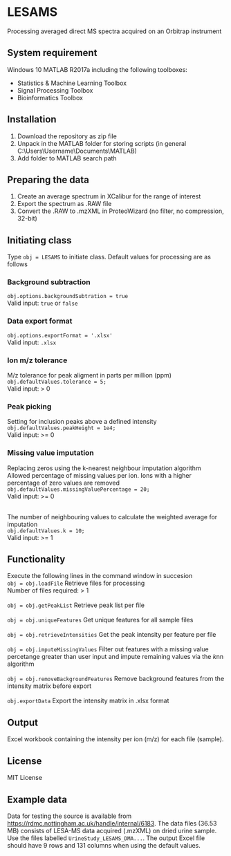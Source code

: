 # LESAMS
Processing averaged direct MS spectra acquired on an Orbitrap instrument

## System requirement
Windows 10
MATLAB R2017a including the following toolboxes: </br>
- Statistics & Machine Learning Toolbox
- Signal Processing Toolbox
- Bioinformatics Toolbox

## Installation
1. Download the repository as zip file
2. Unpack in the MATLAB folder for storing scripts (in general C:\Users\Username\Documents\MATLAB)
3. Add folder to MATLAB search path

## Preparing the data
1. Create an average spectrum in XCalibur for the range of interest
2. Export the spectrum as .RAW file
3. Convert the .RAW to .mzXML in ProteoWizard (no filter, no compression, 32-bit)

## Initiating class
Type ```obj = LESAMS``` to initiate class. Default values for processing are as follows

### Background subtraction
```obj.options.backgroundSubtration = true``` </br>
Valid input: ```true``` or ```false``` </br>

### Data export format
```obj.options.exportFormat = '.xlsx'``` </br>
Valid input: ```.xlsx``` </br>

### Ion m/z tolerance
M/z tolerance for peak aligment in parts per million (ppm) </br>
```obj.defaultValues.tolerance = 5;``` </br>
Valid input: > 0

### Peak picking
Setting for inclusion peaks above a defined intensity </br>
```obj.defaultValues.peakHeight = 1e4;``` </br>
Valid input: >= 0 </br>

### Missing value imputation
Replacing zeros using the k-nearest neighbour imputation algorithm </br>
Allowed percentage of missing values per ion. Ions with a higher percentage of zero values are removed </br>
``obj.defaultValues.missingValuePercentage = 20;`` </br>
Valid input: >= 0 </br>
</br>

The number of neighbouring values to calculate the weighted average for imputation </br>
```obj.defaultValues.k = 10;```</br>
Valid input: >= 1 </br>


## Functionality
Execute the following lines in the command window in succesion </br>
```obj = obj.loadFile``` Retrieve files for processing <br/>
Number of files required: > 1 </br>
</br>
```obj = obj.getPeakList``` Retrieve peak list per file <br/>
</br>
```obj = obj.uniqueFeatures``` Get unique features for all sample files <br/>
</br>
```obj = obj.retrieveIntensities``` Get the peak intensity per feature per file <br/>
</br>
```obj = obj.imputeMissingValues``` Filter out features with a missing value percetange greater than user input and impute remaining values via the *k*nn algorithm <br/>
</br>
```obj = obj.removeBackgroundFeatures``` Remove background features from the intensity matrix before export <br/>
</br>
```obj.exportData``` Export the intensity matrix in .xlsx format <br/>

## Output
Excel workbook containing the intensity per ion (<it>m/z</it>) for each file (sample). 

## License 
MIT License

## Example data
Data for testing the source is available from https://rdmc.nottingham.ac.uk/handle/internal/6183. The data files (36.53 MB) consists of LESA-MS data acquired (.mzXML) on dried urine sample. Use the files labelled ```UrineStudy_LESAMS_DMA...```. The output Excel file should have 9 rows and 131 columns when using the default values.
